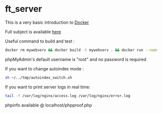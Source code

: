 # ft_server

This is a very basic introduction to [Docker](https://www.docker.com/)

Full subject is available [here](/docs)

Useful command to build and test :

```sh
docker rm mywebserv && docker build -t mywebserv . && docker run --name mywebserv -it -p 80:80 -p 443:443 mywebserv
```

phpMyAdmin's default username is "root" and no password is required

If you want to change autoindex mode :

```sh
sh ~/../tmp/autoindex_switch.sh
```

If you want to print server logs in real time:

```sh
tail -f /var/log/nginx/access.log /var/log/nginx/error.log
```

phpinfo available @ localhost/phpproof.php
